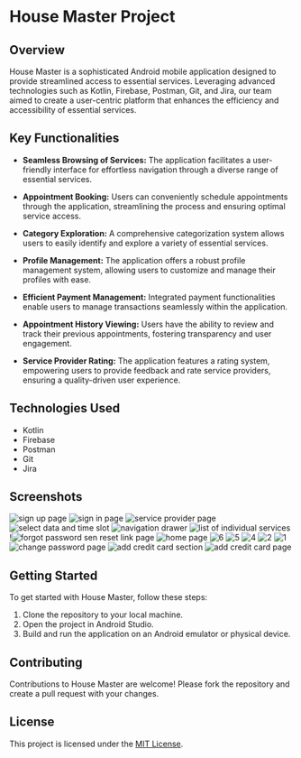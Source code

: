 # House Master Project

## Overview

House Master is a sophisticated Android mobile application designed to provide streamlined access to essential services. Leveraging advanced technologies such as Kotlin, Firebase, Postman, Git, and Jira, our team aimed to create a user-centric platform that enhances the efficiency and accessibility of essential services.

## Key Functionalities

- **Seamless Browsing of Services:** The application facilitates a user-friendly interface for effortless navigation through a diverse range of essential services.

- **Appointment Booking:** Users can conveniently schedule appointments through the application, streamlining the process and ensuring optimal service access.

- **Category Exploration:** A comprehensive categorization system allows users to easily identify and explore a variety of essential services.

- **Profile Management:** The application offers a robust profile management system, allowing users to customize and manage their profiles with ease.

- **Efficient Payment Management:** Integrated payment functionalities enable users to manage transactions seamlessly within the application.

- **Appointment History Viewing:** Users have the ability to review and track their previous appointments, fostering transparency and user engagement.

- **Service Provider Rating:** The application features a rating system, empowering users to provide feedback and rate service providers, ensuring a quality-driven user experience.

## Technologies Used

- Kotlin
- Firebase
- Postman
- Git
- Jira

## Screenshots

![sign up page](https://github.com/PubuduGunasekara/HouseMaster/assets/38062640/9b251acc-d447-436b-bc09-45a978c9a2cd)
![sign in page](https://github.com/PubuduGunasekara/HouseMaster/assets/38062640/94684838-1346-4787-b7b4-d6e27e2cdca1)
![service provider page](https://github.com/PubuduGunasekara/HouseMaster/assets/38062640/d309a8b1-eb4f-4ac8-9dbf-aaf9528eeed0)
![select data and time slot](https://github.com/PubuduGunasekara/HouseMaster/assets/38062640/1402bbea-4c07-4b4e-9219-2cde5db08434)
![navigation drawer](https://github.com/PubuduGunasekara/HouseMaster/assets/38062640/479354ee-56a3-43ae-a8f3-5aea41509afb)
![list of individual services](https://github.com/PubuduGunasekara/HouseMaster/assets/38062640/66a59e9a-9b18-4814-82e2-41a27a95632a)
!![forgot password sen reset link page](https://github.com/PubuduGunasekara/HouseMaster/assets/38062640/8b82882e-bf48-4ea7-b333-c90547fe726b)
![home page](https://github.com/PubuduGunasekara/HouseMaster/assets/38062640/8c735067-8a97-4fd7-9d16-5b74e52f5e1b)
![6](https://github.com/PubuduGunasekara/HouseMaster/assets/38062640/330a34ed-2543-415d-b5b9-f5d6eb94d73f)
![5](https://github.com/PubuduGunasekara/HouseMaster/assets/38062640/6e5a71f3-619f-41ec-997f-8fc49ffdba0a)
![4](https://github.com/PubuduGunasekara/HouseMaster/assets/38062640/bfd2bb4b-2710-4d2b-abba-ffa2e757c31d)
![2](https://github.com/PubuduGunasekara/HouseMaster/assets/38062640/5cfea309-98a1-41aa-8755-5c0f219fc5f1)
![1](https://github.com/PubuduGunasekara/HouseMaster/assets/38062640/aaada0e2-e01d-4705-bf52-ca26394b8473)
![change password page](https://github.com/PubuduGunasekara/HouseMaster/assets/38062640/e77ad955-df20-4044-825f-61f639d56f8c)
![add credit card section](https://github.com/PubuduGunasekara/HouseMaster/assets/38062640/1565ed3b-98e5-4500-a272-86fcc17b6ebd)
![add credit card page](https://github.com/PubuduGunasekara/HouseMaster/assets/38062640/de8eb709-5bf9-4f8f-b5b1-230585c44497)




## Getting Started

To get started with House Master, follow these steps:

1. Clone the repository to your local machine.
2. Open the project in Android Studio.
3. Build and run the application on an Android emulator or physical device.

## Contributing

Contributions to House Master are welcome! Please fork the repository and create a pull request with your changes.

## License

This project is licensed under the [MIT License](LICENSE).

